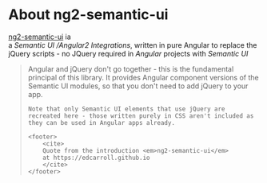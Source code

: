 


# About ng2-semantic-ui

[ng2-semantic-ui](https://edcarroll.github.io/ng2-semantic-ui/#/getting-started) ia  
a _Semantic UI /Angular2 Integrations_, written in pure Angular to replace
the jQuery scripts - no JQuery required in _Angular_ projects with _Semantic UI_


<blockquote>
    Angular and jQuery don't go together - this is the fundamental principal of this library. It provides Angular component versions of the Semantic UI modules, so that you don't need to add jQuery to your app.
    
    Note that only Semantic UI elements that use jQuery are recreated here - those written purely in CSS aren't included as they can be used in Angular apps already. 

    <footer>
        <cite>
        Quote from the introduction <em>ng2-semantic-ui</em> 
        at https://edcarroll.github.io
        </cite>
    </footer>
    
</blockquote>


